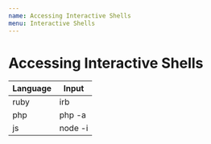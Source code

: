 ```yaml
---
name: Accessing Interactive Shells
menu: Interactive Shells
---
```


# Accessing Interactive Shells

| Language | Input   |
| -------- | ------- |
| ruby     | irb     |
| php      | php -a  |
| js       | node -i |